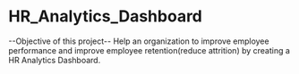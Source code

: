 # HR_Analytics_Dashboard
--Objective of this project--
Help an organization to improve employee performance and improve employee retention(reduce attrition) by creating a HR Analytics Dashboard.
